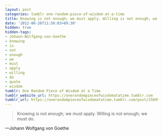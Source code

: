 ```yaml
---
layout: post
categories: tumblr one-random-piece-of-wisdom-at-a-time
title: Knowing is not enough; we must apply. Willing is not enough; we must do.
date: '2012-06-26T11:58:03+09:30'
hidden: true
hidden-tags:
- Johann-Wolfgang-von-Goethe
- knowing
- is
- not
- enough
- we
- must
- apply
- willing
- do
- quote
- wisdom
tumblr: One Random Piece of Wisdom at a Time
tumblr_website_url: https://onerandompieceofwisdomatatime.tumblr.com
tumblr_url: https://onerandompieceofwisdomatatime.tumblr.com/post/25899123403/knowing-is-not-enough-we-must-apply-willing-is
---
```

> Knowing is not enough; we must apply. Willing is not enough; we must do.

—Johann Wolfgang von Goethe
